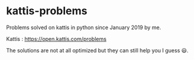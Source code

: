 # kattis-problems

Problems solved on kattis in python since January 2019 by me.

Kattis : https://open.kattis.com/problems

The solutions are not at all optimized but they can still help you I guess :smiley:.
